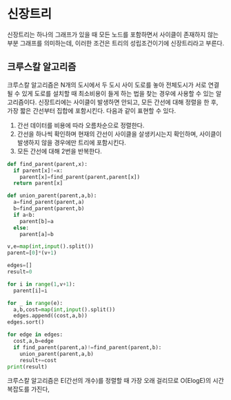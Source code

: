# 신장트리

신장트리는 하나의 그래프가 있을 때 모든 노드를 포함하면서 사이클이 존재하지 않는 부분 그래프를 의미하는데, 이러한 조건은 트리의 성립조건이기에 신장트리라고 부른다.

## 크루스칼 알고리즘

크루스칼 알고리즘은 N개의 도시에서 두 도시 사이 도로를 놓아 전체도시가 서로 연결될 수 있게 도로를 설치할 때 최소비용이 들게 하는 법을 찾는 경우에 사용할 수 있는 알고리즘이다.
신장트리에는 사이클이 발생하면 안되고, 모든 간선에 대해 정렬을 한 후, 가장 짧은 간선부터 집합에 포함시킨다. 다음과 같이 표현할 수 있다.

1. 간선 데이터를 비용에 따라 오름차순으로 정렬한다.
2. 간선을 하나씩 확인하며 현재의 간선이 사이클을 살생키시는지 확인하며, 사이클이 발생하지 않을 경우에만 트리에 포함시킨다.
3. 모든 간선에 대해 2번을 반복한다.

```python
def find_parent(parent,x):
  if parent[x]!=x:
    parent[x]=find_parent(parent,parent[x])
  return parent[x]

def union_parent(parent,a,b):
  a=find_parent(parent,a)
  b=find_parent(parent,b)
  if a<b:
    parent[b]=a
  else:
    parent[a]=b

v,e=map(int,input().split())
parent=[0]*(v+1)

edges=[]
result=0

for i in range(1,v+1):
  parent[i]=i

for _ in range(e):
  a,b,cost=map(int,input().split())
  edges.append((cost,a,b))
edges.sort()

for edge in edges:
  cost,a,b=edge
  if find_parent(parent,a)!=find_parent(parent,b):
    union_parent(parent,a,b)
    result+=cost
print(result)
```

크루스칼 알고리즘은 E(간선의 개수)를 정렬할 때 가장 오래 걸리므로 O(ElogE)의 시간복잡도를 가진다,
